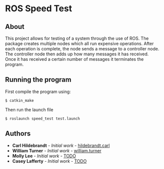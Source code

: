 # ROS Speed Test

## About
This project allows for testing of a system through the use of ROS. The package creates multiple nodes which all run expensive operations. After each operation is complete, the node sends a message to a controller node. The controller node then adds up how many messages it has received. Once it has received a certain number of messages it terminates the program.

## Running the program

First compile the program using:
```
$ catkin_make
```

Then run the launch file
```
$ roslaunch speed_test test.launch
```

## Authors

* **Carl Hildebrandt** - *Initial work* - [hildebrandt.carl](https://git.unl.edu/hildebrandt.carl)
* **William Turner** - *Initial work* - [william.turner](https://git.unl.edu/william.turner)
* **Molly Lee** - *Initial work* - [TODO](NA)
* **Casey Lafferty** - *Initial work* - [TODO](NA)